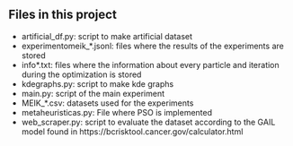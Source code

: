 <h2> Files in this project </h2>
<ul>
  <li>artificial_df.py: script to make artificial dataset</li>
  <li>experimentomeik_*.jsonl: files where the results of the experiments are stored</li>
<li>info*.txt: files where the information about every particle and iteration during the optimization is stored</li>
  <li>kdegraphs.py: script to make kde graphs</li>
  <li>main.py: script of the main experiment</li>
  <li>MEIK_*.csv: datasets used for the experiments</li>
  <li>metaheuristicas.py: File where PSO is implemented</li>
<li>web_scraper.py: script to evaluate the dataset according to the GAIL model found in https://bcrisktool.cancer.gov/calculator.html</li>
</ul>
